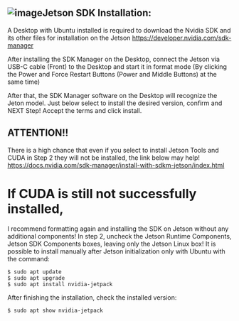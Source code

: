 ## ![image](https://github.com/Arizon0/Install-Jetson-SDK/assets/161365249/0e2faaa3-0922-4a72-b9c8-06f0b246e3e3)Jetson SDK Installation:

A Desktop with Ubuntu installed is required to download the Nvidia SDK and its other files for installation on the Jetson
https://developer.nvidia.com/sdk-manager

After installing the SDK Manager on the Desktop, connect the Jetson via USB-C cable (Front) to the Desktop and start it in format mode (By clicking the Power and Force Restart Buttons (Power and Middle Buttons) at the same time)

After that, the SDK Manager software on the Desktop will recognize the Jeton model.
Just below select to install the desired version, confirm and NEXT Step!
Accept the terms and click install.

## ATTENTION!!
There is a high chance that even if you select to install Jetson Tools and CUDA in Step 2 they will not be installed, the link below may help!
https://docs.nvidia.com/sdk-manager/install-with-sdkm-jetson/index.html

# If CUDA is still not successfully installed, 
I recommend formatting again and installing the SDK on Jetson without any additional components!
In step 2, uncheck the Jetson Runtime Components, Jetson SDK Components boxes, leaving only the Jetson Linux box!
It is possible to install manually after Jetson initialization only with Ubuntu with the command:
```
$ sudo apt update 
$ sudo apt upgrade
$ sudo apt install nvidia-jetpack
```

After finishing the installation, check the installed version:
```
$ sudo apt show nvidia-jetpack
```

